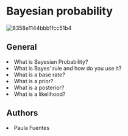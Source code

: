 # Bayesian probability
<img src="https://i.ibb.co/r5JRcLj/8358e1144bbb1fcc51b4.png" alt="8358e1144bbb1fcc51b4" border="0">

## General

<li>What is Bayesian Probability?</li>
<li>What is Bayes’ rule and how do you use it?</li>
<li>What is a base rate?</li>
<li>What is a prior?</li>
<li>What is a posterior?</li>
<li>What is a likelihood?</li>

## Authors
<li> Paula Fuentes </li>
